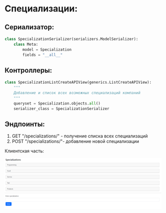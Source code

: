# Специализации:

## Сериализатор:
```python
class SpecializationSerializer(serializers.ModelSerializer):
    class Meta:
        model = Specialization
        fields = "__all__"
```

## Контроллеры:
```python
class SpecializationListCreateAPIView(generics.ListCreateAPIView):
    """
    Добавление и список всех возможных специализаций компаний
    """
    queryset = Specialization.objects.all()
    serializer_class = SpecializationSerializer
```

## Эндпоинты:
1. GET "/specializations/" - получение списка всех специализаций
2. POST "/specializations/"- добавление новой специализации

Клиентская часть:

![](pictures/4.png)
